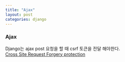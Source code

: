 ```yaml
---
title: "Ajax"
layout: post
categories: django
---
```


### Ajax
Django는 ajax post 요청을 할 때 csrf 토큰을 전달 해야한다.<br>
[Cross Site Request Forgery protection](https://docs.djangoproject.com/en/3.2/ref/csrf/)
